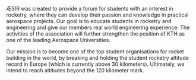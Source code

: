 ÆSIR was created to provide a forum for students with an interest in rocketry, where they can develop their passion and knowledge in practical aerospace projects. Our goal is to educate students in rocketry and engineering and give our members real world engineering experience. The activities of the association will further strengthen the position of KTH as one of the leading Aerospace Universities.

Our mission is to become one of the top student organisations for rocket building in the world, by breaking and holding the student rocketry altitude record in Europe (which is currently above 30 kilometers). Ultimately, we intend to reach altitudes beyond the 120 kilometer mark.